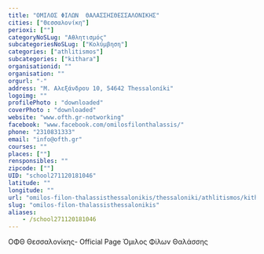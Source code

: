```yaml
---
title: "OΜΙΛΟΣ ΦΙΛΩΝ  ΘΑΛΑΣΣΗΣΘΕΣΣΑΛΟΝΙΚΗΣ"
cities: ["Θεσσαλονίκη"]
perioxi: [""]
categoryNoSLug: "Αθλητισμός"
subcategoriesNoSLug: ["Κολύμβηση"]
categories: ["athlitismos"]
subcategories: ["kithara"]
organisationid: ""
organisation: ""
orgurl: "-"
address: "Μ. Αλεξάνδρου 10, 54642 Thessaloníki"
logoimg: ""
profilePhoto : "downloaded"
coverPhoto : "downloaded"
website: "www.ofth.gr-notworking"
facebook: "www.facebook.com/omilosfilonthalassis/"
phone: "2310831333"
email: "info@ofth.gr"
courses: ""
places: [""]
rensponsibles: ""
zipcode: [""]
UID: "school271120181046"
latitude: ""
longitude: ""
url: "omilos-filon-thalassisthessalonikis/thessaloniki/athlitismos/kithara"
slug: "omilos-filon-thalassisthessalonikis"
aliases:
    - /school271120181046
---
```



ΟΦΘ Θεσσαλονίκης- Official Page Όμιλος Φίλων Θαλάσσης

